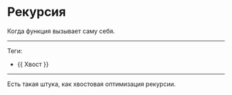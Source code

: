 # Рекурсия

Когда функция вызывает саму себя.

---

Теги:

- {{ Хвост }}

---

Есть такая штука, как хвостовая оптимизация рекурсии.
